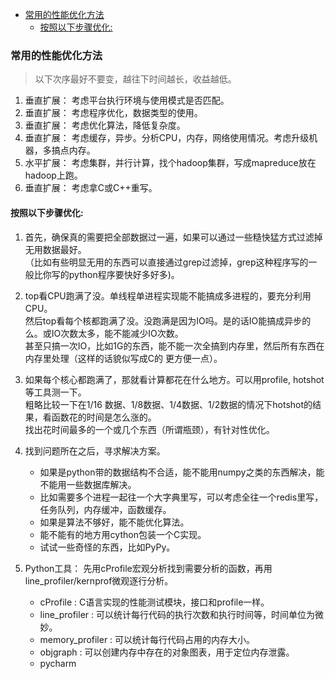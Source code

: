 
<!-- vim-markdown-toc GFM -->

- [常用的性能优化方法](#常用的性能优化方法)
  - [按照以下步骤优化:](#按照以下步骤优化)

<!-- vim-markdown-toc -->


### 常用的性能优化方法
> 以下次序最好不要变，越往下时间越长，收益越低。

1. 垂直扩展： 考虑平台执行环境与使用模式是否匹配。
2. 垂直扩展： 考虑程序优化，数据类型的使用。  
3. 垂直扩展： 考虑优化算法，降低复杂度。  
4. 垂直扩展： 考虑缓存，异步。分析CPU，内存，网络使用情况。考虑升级机器，多搞点内存。  
5. 水平扩展： 考虑集群，并行计算，找个hadoop集群，写成mapreduce放在hadoop上跑。  
6. 垂直扩展： 考虑拿C或C++重写。  



#### 按照以下步骤优化:  

1. 首先，确保真的需要把全部数据过一遍，如果可以通过一些糙快猛方式过滤掉无用数据最好。  
（比如有些明显无用的东西可以直接通过grep过滤掉，grep这种程序写的一般比你写的python程序要快好多好多)。  

2. top看CPU跑满了没。单线程单进程实现能不能搞成多进程的，要充分利用CPU。  
   然后top看每个核都跑满了没。没跑满是因为IO吗。是的话IO能搞成异步的么。或IO次数太多，能不能减少IO次数。  
   甚至只搞一次IO，比如1G的东西，能不能一次全搞到内存里，然后所有东西在内存里处理（这样的话貌似写成C的
   更方便一点）。  

3. 如果每个核心都跑满了，那就看计算都花在什么地方。可以用profile, hotshot等工具测一下。  
   粗略比较一下在1/16 数据、1/8数据、1/4数据、1/2数据的情况下hotshot的结果，看函数花的时间是怎么涨的。  
   找出花时间最多的一个或几个东西（所谓瓶颈），有针对性优化。  

4. 找到问题所在之后，寻求解决方案。  
   - 如果是python带的数据结构不合适，能不能用numpy之类的东西解决，能不能用一些数据库解决。  
   - 比如需要多个进程一起往一个大字典里写，可以考虑全往一个redis里写，任务队列，内存缓冲，函数缓存。  
   - 如果是算法不够好，能不能优化算法。   
   - 能不能有的地方用cython包装一个C实现。  
   - 试试一些奇怪的东西，比如PyPy。  

5. Python工具： 先用cProfile宏观分析找到需要分析的函数，再用line_profiler/kernprof微观逐行分析。
   - cProfile        : C语言实现的性能测试模块，接口和profile一样。
   - line_profiler   : 可以统计每行代码的执行次数和执行时间等，时间单位为微妙。
   - memory_profiler : 可以统计每行代码占用的内存大小。
   - objgraph        : 可以创建内存中存在的对象图表，用于定位内存泄露。
   - pycharm  


